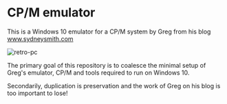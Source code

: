 # CP/M emulator
This is a Windows 10 emulator for a CP/M system by Greg from his blog www.sydneysmith.com

![retro-pc](https://github.com/ifknot/CPM-emulator/blob/main/images/retro_pc_128x128.png)

The primary goal of this repository is to coalesce the minimal setup of Greg's emulator, CP/M and tools required to run on Windows 10.

Secondarily, duplication is preservation and the work of Greg on his blog is too important to lose!
